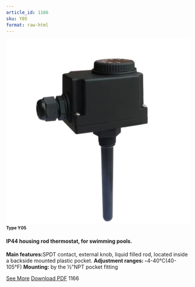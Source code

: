```yaml
---
article_id: 1166
sku: Y05
format: raw-html
---
```

 <img src="../new-images/Y05.jpg" class="card-imgs mb-2">
 <small class="text-grey mb-2"><b>Type Y05</b> </small>
 <h4>IP44 housing rod thermostat, for swimming pools.</h4>
 <p><b>Main features:</b>SPDT contact, external knob, liquid filled rod, located inside a backside mounted plastic pocket.
 <b>Adjustment ranges: -</b>4-40&#xB0;C(40-105&#xB0;F)
 <b>Mounting:</b> by the &#xBD;&#x201D;NPT pocket fitting</p>
 <div class="btns">
 <a href="ip44-housing-rod-thermostat-for-swimming-pools-y05.html" class="btn-red">See More</a>
 <a href="pdf/Cat2 P22 Ultimheat EN Y05 20130409.pdf" target="_blank" class="btn-red">Download PDF</a>
 <!-- <a href="http://www.ultimheat.com/cat2.html" target="_blank" class="access-link"> Access full catalogue <i class="fa fa-external-link" aria-hidden="true"></i> </a> -->
 <span class="number-btn">1166</span>
 </div>
 